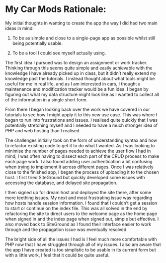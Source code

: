 # My Car Mods Rationale:

My initial thoughts in wanting to create the app the way I did had two main ideas in mind:

1. To be as simple and close to a single-page app as possible whilst still being potentially usable. 

2. To be a tool I could see myself actually using.

The first idea I pursued was to design an assignment or work tracker. Thinking through this seems quite simple and easily achievable with the knowledge I have already picked up in class, but it didn’t really extend my knowledge past the tutorials. I instead thought about what tools might be useful for me in real life, and as I am interested in cars, I thought a maintenance and modification tracker would be a fun idea.
I began by figuring out what my data structure might look like as I wanted to collect all of the information in a single short form.

From there I began looking back over the work we have covered in our tutorials to see how I might apply it to this new use case. This was where I began to run into frustrations and issues. I realised quite quickly that I was potentially stretching myself and I needed to have a much stronger idea of PHP and web hosting than I realised. 

The challenges initially took on the form of understanding syntax and how to refactor existing code to get it to do what I wanted. As I was looking to minimise the number of pages needed to achieve the user flow I had in mind, I was often having to dissect each part of the CRUD process to make each page work. I also found adding user authentication a bit confusing when trying to implement it across different pages. 
Once I was relatively close to the finished app, I began the process of uploading it to the chosen host. I first tried SiteGround but quickly developed some issues with accessing the database, and delayed site propagation. 

I then signed up for dream host and deployed the site there, after some more teething issues. 
My next and most frustrating issue was regarding how hosts handle session information. I found that I couldn’t get a session to start or continue on the index file. This was all solved in the end by refactoring the site to direct users to the welcome page as the home page when signed in and the index page when signed out, simple but effective. I also moved back to SiteGround as I found their interface easier to work through and the propagation issue was eventually resolved.

The bright side of all the issues I had is I feel much more comfortable with PHP now that I have struggled through all of my issues. I also am aware that the app I have created is too simplistic to be usable in its current form but with a little work, I feel that it could be quite useful.
